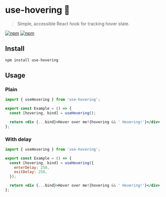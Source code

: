 # use-hovering 🧞

> Simple, accessible React hook for tracking hover state.

[![npm](https://img.shields.io/npm/v/use-hovering.svg)](https://www.npmjs.com/package/use-hovering)
[![npm](https://img.shields.io/npm/dt/use-hovering.svg)](https://www.npmjs.com/package/use-hovering)

## Install

```sh
npm install use-hovering
```

## Usage

### Plain

```jsx
import { useHovering } from 'use-hovering';

export const Example = () => {
  const [hovering, bind] = useHovering();

  return <div {...bind}>Hover over me!{hovering && ' Hovering!'}</div>;
};
```

### With delay

```jsx
import { useHovering } from 'use-hovering';

export const Example = () => {
  const [hovering, bind] = useHovering({
    enterDelay: 250,
    exitDelay: 250,
  });

  return <div {...bind}>Hover over me!{hovering && ' Hovering!'}</div>;
};
```

